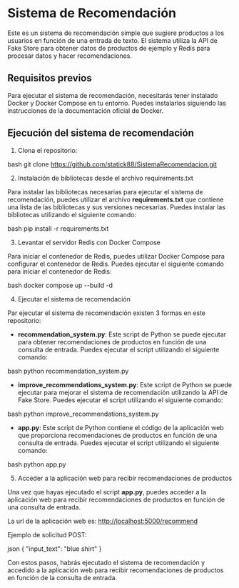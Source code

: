 # Sistema de Recomendación

Este es un sistema de recomendación simple que sugiere productos a los usuarios en función de una entrada de texto. El sistema utiliza la API de Fake Store para obtener datos de productos de ejemplo y Redis para procesar datos y hacer recomendaciones.

## Requisitos previos

Para ejecutar el sistema de recomendación, necesitarás tener instalado Docker y Docker Compose en tu entorno. Puedes instalarlos siguiendo las instrucciones de la documentación oficial de Docker.

## Ejecución del sistema de recomendación

1. Clona el repositorio:

bash
git clone https://github.com/statick88/SistemaRecomendacion.git

2. Instalación de bibliotecas desde el archivo requirements.txt

Para instalar las bibliotecas necesarias para ejecutar el sistema de recomendación, puedes utilizar el archivo **requirements.txt** que contiene una lista de las bibliotecas y sus versiones necesarias. Puedes instalar las bibliotecas utilizando el siguiente comando:

bash
pip install -r requirements.txt

3. Levantar el servidor Redis con Docker Compose

Para iniciar el contenedor de Redis, puedes utilizar Docker Compose para configurar el contenedor de Redis. Puedes ejecutar el siguiente comando para iniciar el contenedor de Redis:

bash
docker compose up --build -d

4. Ejecutar el sistema de recomendación

Par ejecutar el sistema de recomendación existen 3 formas en este repositorio:

- **recommendation_system.py**: Este script de Python se puede ejecutar para obtener recomendaciones de productos en función de una consulta de entrada. Puedes ejecutar el script utilizando el siguiente comando:

bash
python recommendation_system.py 

- **improve_recommendations_system.py**: Este script de Python se puede ejecutar para mejorar el sistema de recomendación utilizando la API de Fake Store. Puedes ejecutar el script utilizando el siguiente comando:

bash
python improve_recommendations_system.py

- **app.py**: Este script de Python contiene el código de la aplicación web que proporciona recomendaciones de productos en función de una consulta de entrada. Puedes ejecutar el script utilizando el siguiente comando:

bash
python app.py

5. Acceder a la aplicación web para recibir recomendaciones de productos

Una vez que hayas ejecutado el script **app.py**, puedes acceder a la aplicación web para recibir recomendaciones de productos en función de una consulta de entrada.

La url de la aplicación web es: [http://localhost:5000/recommend](http://localhost:5000/recommend)

Ejemplo de solicitud POST:

json
{
    "input_text": "blue shirt"
}

Con estos pasos, habrás ejecutado el sistema de recomendación y accedido a la aplicación web para recibir recomendaciones de productos en función de la consulta de entrada.